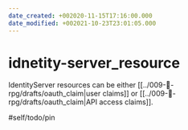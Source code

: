 ```yaml
---
date_created: +002020-11-15T17:16:00.000
date_modified: +002021-10-23T23:01:05.000
---
```


# idnetity-server_resource

IdentityServer resources can be either [[../009-🎲-rpg/drafts/oauth_claim|user claims]] or [[../009-🎲-rpg/drafts/oauth_claim|API access claims]].

#self/todo/pin
